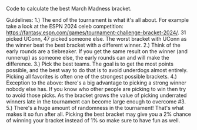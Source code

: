 Code to calculate the best March Madness bracket.

Guidelines:
1.) The end of the tournament is what it's all about. For example take a look at the ESPN 2024 celeb competition: https://fantasy.espn.com/games/tournament-challenge-bracket-2024/. 31 picked UConn, 47 picked someone else. The worst bracket with UConn as the winner beat the best bracket with a different winner.
2.) Think of the early rounds are a tiebreaker. If you get the same result on the winner (and runnerup) as someone else, the early rounds can and will make the difference.
3.) Pick the best teams. The goal is to get the most points possible, and the best way to do that is to avoid underdogs almost entirely. Picking all favorites is often one of the strongest possible brackets.
4.) Exception to the above: there's a big advantage to picking a strong winner nobody else has. If you know who other people are picking to win then try to avoid those picks. As the bracket grows the value of picking underrated winners late in the tournament can become large enough to overcome #3.
5.) There's a huge amount of randomness in the tournament! That's what makes it so fun after all. Picking the best bracket may give you a 2% chance of winning your bracket instead of 1% so make sure to have fun as well.